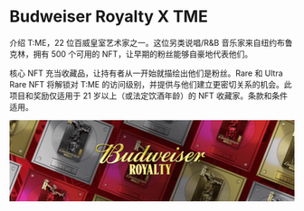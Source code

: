 # Budweiser Royalty X TME

介绍 T:ME，22 位百威皇室艺术家之一。这位另类说唱/R&B 音乐家来自纽约布鲁克林，拥有 500 个可用的 NFT，让早期的粉丝能够自豪地代表他们。 

核心 NFT 充当收藏品，让持有者从一开始就描绘出他们是粉丝。Rare 和 Ultra Rare NFT 将解锁对 T:ME 的访问级别，并提供与他们建立更密切关系的机会。此项目和奖励仅适用于 21 岁以上（或法定饮酒年龄）的 NFT 收藏家。条款和条件适用。

![unnamed](unnamed.png)
